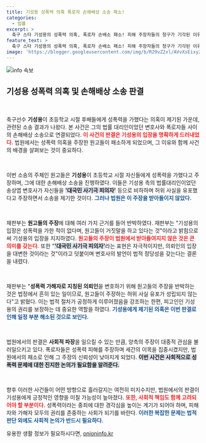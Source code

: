 ```yaml
---
title: 기성용 성폭력 의혹 폭로자 손해배상 소송 패소!
categories:
  - 법률
excerpt: >
  축구 스타 기성용의 성폭력 의혹, 폭로자 손배소 패소! 피해 주장자들의 청구가 기각된 이유와 법원 판단의 심층 분석을 확인하세요. 클릭하면 사건의 진실을 파헤칩니다!
feature_text: >
  축구 스타 기성용의 성폭력 의혹, 폭로자 손배소 패소! 피해 주장자들의 청구가 기각된 이유와 법원 판단의 심층 분석을 확인하세요. 클릭하면 사건의 진실을 파헤칩니다!
image: 'https://blogger.googleusercontent.com/img/b/R29vZ2xl/AVvXsEixyZcFfHzMRdzZMjFBmAUKJYCLCGyLL1o632UiGVXcaFdKo_bkvkuCioo0uUKlGfBVcT3P84aROyZIXSBEx3Aw5nCQ3pTgDom1WDC4m8eifvWiAmWEEVb4x6G_l8C0QH225ldMjyaFvpxGEBGNO37VmDTDMHGhJPq73UglMfDca1-0aw/s1600/blogspot.png'
---
```


<p><img src="https://blogger.googleusercontent.com/img/b/R29vZ2xl/AVvXsEixyZcFfHzMRdzZMjFBmAUKJYCLCGyLL1o632UiGVXcaFdKo_bkvkuCioo0uUKlGfBVcT3P84aROyZIXSBEx3Aw5nCQ3pTgDom1WDC4m8eifvWiAmWEEVb4x6G_l8C0QH225ldMjyaFvpxGEBGNO37VmDTDMHGhJPq73UglMfDca1-0aw/s1600/blogspot.png" alt="info 속보" /></p>

<h2 data-ke-size="size26">기성용 성폭력 의혹 및 손해배상 소송 판결</h2>

<p data-ke-size="size16">&nbsp;</p>

<p>축구선수 <b>기성용</b>이 초등학교 시절 후배들에게 성폭력을 가했다는 의혹이 제기된 가운데, 관련된 소송 결과가 나왔다. 본 사건은 그의 법률 대리인이었던 변호사와 폭로자들 사이의 손해배상 소송으로 연결되었다. <b><span style="color: #ee2323;">이 사건의 판결은 기성용의 입장을 명확하게 드러내었다.</span></b> 법원에서는 성폭력 의혹을 주장한 원고들이 패소하게 되었으며, 그 이유와 함께 사건의 배경을 살펴보는 것이 중요하다.</p>

<p data-ke-size="size16">&nbsp;</p>

<p>이번 소송의 주체인 원고들은 <b>기성용</b>이 초등학교 시절 자신들에게 성폭력을 가했다고 주장하며, 그에 대한 손해배상 소송을 진행하였다. 이들은 기성용 측의 법률대리인이었던 송상엽 변호사가 자신들을 <b><span style="background-color: #21538527;">'대국민 사기극 피의자'</span></b> 등으로 비하하며 허위 사실을 유포했다고 주장하면서 소송을 제기한 것이다. <b><span style="color: #1a5490;">그러나 법원은 이 주장을 받아들이지 않았다.</span></b></p>

<p data-ke-size="size16">&nbsp;</p>

<p>재판부는 <b>원고들의 주장</b>에 대해 여러 가지 근거를 들어 반박하였다. 재판부는 "기성용의 입장은 성폭력을 가한 적이 없다며, 원고들이 거짓말을 하고 있다는 것"이라고 밝힘으로써 기성용의 입장을 지지하였다. <b><span style="color: #ee2323;">원고들의 주장이 법원에서 받아들여지지 않은 것은 큰 의미를 갖는다.</span></b>  또한 "<b><span style="background-color: #21538527;">'대국민 사기극 피의자'</span></b>라는 표현은 자극적이지만, 의뢰인의 입장을 대변한 것이라는 것"이라고 덧붙이며 변호사의 발언이 법적 정당성을 갖는다는 결론을 내렸다.</p>

<p data-ke-size="size16">&nbsp;</p>

<p>재판부는 "<b>성폭력 가해자로 지칭된 의뢰인</b>을 변호하기 위해 원고들의 주장을 반박하는 것은 법정에서 흔히 있는 일이므로, 원고들이 주장하는 허위 사실 유포가 성립되지 않는다"고 밝혔다. 이는 법적 절차가 공정하게 이루어졌음을 강조하는 한편, 피고인인 기성용의 권리를 보장하는 데 중요한 역할을 하였다. <b><span style="color: #1a5490;">기성용에게 제기된 의혹은 이번 판결로 인해 일정 부분 해소된 것으로 보인다.</span></b></p>

<p data-ke-size="size16">&nbsp;</p>

<p>법원에서의 판결은 <b>사회적 파장</b>을 일으킬 수 있는 만큼, 양측의 주장이 대중적 관심을 불러일으키고 있다. 폭로자들은 성폭력 피해를 주장하며 세간의 이목을 집중시켰지만, 법원에서의 패소로 인해 그 주장의 신뢰성이 낮아지게 되었다. <b><span style="background-color: #21538527;">이번 사건은 사회적으로 성폭력 문제에 대한 진지한 논의가 필요함을 알려준다.</span></b> </p>

<p data-ke-size="size16">&nbsp;</p>

<p>향후 이러한 사건들이 어떤 방향으로 흘러갈지는 여전히 미지수지만, 법원에서의 판결이 기성용에게 긍정적인 영향을 미칠 가능성이 높아졌다. <b><span style="color: #ee2323;">또한, 사회적 책임도 함께 고려되어야 할 부분이다.</span></b> 성폭력이라는 중죄에 대한 경각심을 높이는 계기가 되어야 하며, 피해자와 가해자 모두의 권리를 존중하는 사회가 되기를 바란다. <b><span style="color: #1a5490;">이러한 복잡한 문제는 법적 판단 외에도 사회적 논의가 반드시 필요하다.</span></b></p>
유용한 생활 정보가 필요하시다면, <a href="https://onioninfo.kr" rel="dofollow">onioninfo.kr</a>


